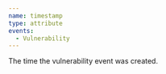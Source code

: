 ```yaml
---
name: timestamp
type: attribute
events:
  - Vulnerability
---
```


The time the vulnerability event was created.
